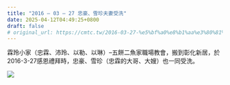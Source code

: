 ```yaml
---
title: "2016 – 03 – 27 忠豪、雪珍夫妻受洗"
date: 2025-04-12T04:49:25+0800
draft: false
# original_url: https://cmtc.tw/2016-03-27-%e5%bf%a0%e8%b1%aa%e3%80%81%e9%9b%aa%e7%8f%8d%e5%a4%ab%e5%a6%bb%e5%8f%97%e6%b4%97
---
```




霖玲小家（忠霖、沛玲、以勒、以琳）–五餅二魚家職場教會，搬到彰化新居，於2016-3-27感恩禮拜時，忠豪、雪珍（忠霖的大哥、大嫂）也一同受洗。

![](/images/忠豪雪珍受洗.jpg)
